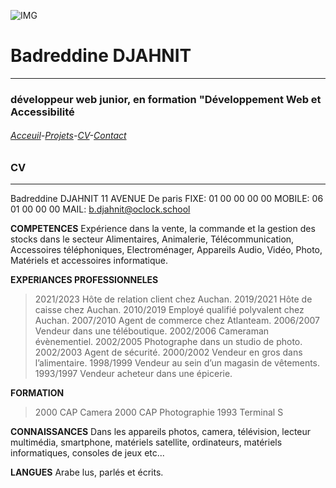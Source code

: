 ![IMG](https://media.istockphoto.com/id/1210436589/fr/vectoriel/une-ligne-de-style-paris-ville-horizon-simple-vecteur-de-style-minimaliste-moderne.jpg?s=1024x1024&w=is&k=20&c=DTldORXpR6wcsYHb6VmZVIPt1919n7QQbFMGS-MVars=)
# Badreddine DJAHNIT
___
### développeur web junior, en formation "Développement Web et Accessibilité
###### [Acceuil](https://github.com/BDJAHNIT)-[Projets](projets.md)-[CV](CV.md)-[Contact](Contact.md)
### CV
---
Badreddine DJAHNIT
11 AVENUE De paris 
FIXE: 01 00 00 00 00
MOBILE: 06 01 00 00 00
MAIL: b.djahnit@oclock.school

**COMPETENCES**
Expérience dans la vente, la commande et la gestion des stocks dans le secteur Alimentaires, Animalerie, Télécommunication, Accessoires téléphoniques, Electroménager, Appareils Audio, Vidéo, Photo, Matériels et accessoires informatique.

**EXPERIANCES PROFESSIONNELES**
>2021/2023 Hôte de relation client chez Auchan.
>2019/2021 Hôte de caisse chez Auchan.
>2010/2019 Employé qualifié polyvalent chez Auchan.
>2007/2010 Agent de commerce chez Atlanteam.
>2006/2007 Vendeur dans une téléboutique.
>2002/2006 Cameraman évènementiel.
>2002/2005 Photographe dans un studio de photo.
>2002/2003 Agent de sécurité.
>2000/2002 Vendeur en gros dans l’alimentaire.
>1998/1999 Vendeur au sein d’un magasin de vêtements.
>1993/1997 Vendeur acheteur dans une épicerie.

**FORMATION**
>2000 CAP Camera
>2000 CAP Photographie
>1993 Terminal S

**CONNAISSANCES**
Dans les appareils photos, camera, télévision, lecteur multimédia, smartphone, matériels satellite, ordinateurs, matériels informatiques, consoles de jeux etc...

**LANGUES**
Arabe lus, parlés et écrits.
